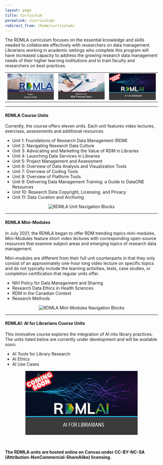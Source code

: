 ```yaml
---
layout: page
title: Curriculum
permalink: /curriculum/
redirect_from: /home/curriculum/
---
```


The RDMLA curriculum focuses on the essential knowledge and skills needed to collaborate effectively with researchers on data management. Librarians working in academic settings who complete this program will have increased capacity to address the growing research data management needs of their higher learning institutions and to train faculty and researchers on best practices.
<br>

<table>
  <tr>
    <td rowspan="1" width="30%"><div> <a href="#RDMLA Course Units"></a><img src="/images/display-images/RDMLACUNB.png" alt="RDMLA: Course Units"></div></td>
    <td rowspan="1" width="30%"><div><a href="#RRDMLA Mini-Modules"><img src="/images/display-images/RDMLAMMNB.png" alt="RDMLA: Mini_Modules"></a></div></td>
    <td rowspan="1" width="30%"><div><a href="#RDMLAI: AI for Librarians Course Units"><img src="/images/display-images/AI-Navigation block-mainblock.png" alt="RDMLAI: AI for Librarians"></a></div></td></tr>
</table>


<hr>
<h4><b>RDMLA Course Units</b></h4>

Currently, the course offers eleven units. Each unit features video lectures, exercises, assessments and additional resources. 
<br>

  - Unit 1: Foundations of Research Data Management (RDM)
  - Unit 2: Navigating Research Data Culture
  - Unit 3: Advocating and Marketing the Value of RDM in Libraries
  - Unit 4: Launching Data Services in Libraries
  - Unit 5: Project Management and Assessment
  - Unit 6: Overview of Data Analysis and Visualization Tools
  - Unit 7: Overview of Coding Tools
  - Unit 8: Overview of Platform Tools
  - Unit 9: Delivering Data Management Training: a Guide to DataONE Resources
  - Unit 10: Research Data Copyright, Licensing, and Privacy
  - Unit 11: Data Curation and Archiving <br>

<p align="center"><img src="/images/display-images/navigation blocks.png" alt="RDMLA Unit Navigation Blocks"></p>

<hr>
<h4><b>RDMLA Mini-Modules</b></h4>

In July 2021, the RDMLA began to offer RDM trending topics mini-modules. Mini-Modules feature short video lectures with corresponding open-source resources that examine subject areas and emerging topics of research data management. 

Mini-modules are different from their full unit counterparts in that they only consist of an approximately one-hour long video lecture on specific topics and do not typically include the learning activities, tests, case studies, or completion certification that regular units offer.
<br>

  - NIH Policy for Data Management and Sharing
  - Research Data Ethics in Health Sciences
  - RDM in the Canadian Context
  - Research Methods <br>

<p align="center"><img src="/images/display-images/mini module navigation blocks 3.png" alt="RDMLA Mini-Modules Navigation Blocks"></p>


<hr>
<h4><b>RDMLAI: AI for Librarians Course Units</b></h4>

This innovative course explores the integration of AI into library practices. The units listed below are currently under development and will be available soon:

  - AI Tools for Library Research
  - AI Ethics
  - AI Use Cases

<p align="center">
 <a href="https://rdmla.github.io/rdmlai/">
   <img src="/images/display-images/AI-Navigation block-mainblock1.png" alt="RDMLAI Unit Navigation Blocks">
 </a>
</p><br>

**The RDMLA units are hosted online on Canvas under CC-BY-NC-SA (Attribution-NonCommercial-ShareAlike) licensing.**



